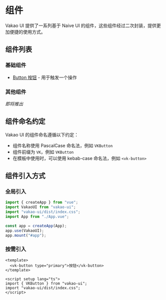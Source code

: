 # 组件

Vakao UI 提供了一系列基于 Naive UI 的组件，这些组件经过二次封装，提供更加便捷的使用方式。

## 组件列表

### 基础组件

- [Button 按钮](/components/button) - 用于触发一个操作

### 其他组件

_即将推出_

## 组件命名约定

Vakao UI 的组件命名遵循以下约定：

- 组件名称使用 PascalCase 命名法，例如 `VKButton`
- 组件前缀为 `VK`，例如 `VKButton`
- 在模板中使用时，可以使用 kebab-case 命名法，例如 `<vk-button>`

## 组件引入方式

### 全局引入

```ts
import { createApp } from "vue";
import VakaoUI from "vakao-ui";
import "vakao-ui/dist/index.css";
import App from "./App.vue";

const app = createApp(App);
app.use(VakaoUI);
app.mount("#app");
```

### 按需引入

```vue
<template>
  <vk-button type="primary">按钮</vk-button>
</template>

<script setup lang="ts">
import { VKButton } from "vakao-ui";
import "vakao-ui/dist/index.css";
</script>
```
